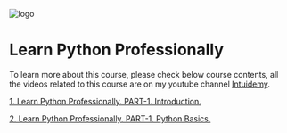 ![logo](https://github.com/rubada/Learn-Python-Professionally/assets/33088490/b23196c5-4292-469a-a37d-61c144e09155)
# Learn Python Professionally

To learn more about this course, please check below course contents, all the videos related to this course are on my youtube channel [Intuidemy](https://www.youtube.com/@Intuidemy/playlists).

[1. Learn Python Professionally. PART-1. Introduction.](https://www.youtube.com/playlist?list=PLD06In0ejHWYhfRzBM28tqi4J5vsTrLI6)

[2. Learn Python Professionally. PART-1. Python Basics.](https://www.youtube.com/playlist?list=PLD06In0ejHWZgqOs0jbUprDt6Yi_FFQ4l)
